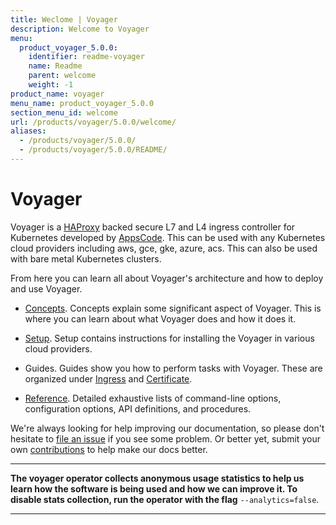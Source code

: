 ```yaml
---
title: Weclome | Voyager
description: Welcome to Voyager
menu:
  product_voyager_5.0.0:
    identifier: readme-voyager
    name: Readme
    parent: welcome
    weight: -1
product_name: voyager
menu_name: product_voyager_5.0.0
section_menu_id: welcome
url: /products/voyager/5.0.0/welcome/
aliases:
  - /products/voyager/5.0.0/
  - /products/voyager/5.0.0/README/
---
```


# Voyager

Voyager is a [HAProxy](http://www.haproxy.org/) backed secure L7 and L4 ingress controller for Kubernetes developed by [AppsCode](https://appscode.com). This can be used with any Kubernetes cloud providers including aws, gce, gke, azure, acs. This can also be used with bare metal Kubernetes clusters.

From here you can learn all about Voyager's architecture and how to deploy and use Voyager.

- [Concepts](/products/voyager/5.0.0/concepts/). Concepts explain some significant aspect of Voyager. This
is where you can learn about what Voyager does and how it does it.

- [Setup](/products/voyager/5.0.0/setup/). Setup contains instructions for installing
  the Voyager in various cloud providers.

- Guides. Guides show you how to perform tasks with Voyager. These are organized under [Ingress](/products/voyager/5.0.0/guides/ingress) and [Certificate](/products/voyager/5.0.0/guides/certificate).

- [Reference](/products/voyager/5.0.0/reference/). Detailed exhaustive lists of
command-line options, configuration options, API definitions, and procedures.

We're always looking for help improving our documentation, so please don't hesitate to
[file an issue](https://github.com/appscode/voyager/issues/new) if you see some problem.
Or better yet, submit your own [contributions](/products/voyager/5.0.0/CONTRIBUTING) to help
make our docs better.

---

**The voyager operator collects anonymous usage statistics to help us learn how the software is being used and how we can improve it.
To disable stats collection, run the operator with the flag** `--analytics=false`.

---
